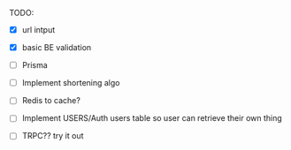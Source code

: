TODO:

- [x] url intput
- [x] basic BE validation

- [ ] Prisma
- [ ] Implement shortening algo
- [ ] Redis to cache?
- [ ] Implement USERS/Auth users table so user can retrieve their own thing
- [ ] TRPC?? try it out
